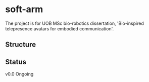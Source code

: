 # soft-arm
The project is for UOB MSc bio-robotics dissertation, 'Bio-inspired telepresence avatars for embodied communication'.

## Structure

## Status
v0.0 Ongoing
